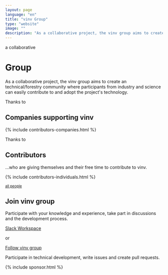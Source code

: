 ```yaml
---
layout: page
language: "en"
title: "vinv Group"
type: "website"
image: ""
description: "As a collaborative project, the vinv group aims to create an technical/forestry community where participants from industry and science can easily contribute to and adopt the project's technology."
---
```


<div class="container">

  <p class="h4">
    <span class="subtitle point-before">a collaborative</span>
  </p>
  <h1>Group</h1>

  As a collaborative project, the vinv group aims to create an technical/forestry community where participants from industry and science can easily contribute to and adopt the project's technology.

</div>

<!-- The focus is on the creation, evolution and promotion of a vendor-neutral forest inventory description format `.vinv` and offering support in the development of `.vinv` supportive technology.

As contributors, maintainers, and participants in this project, we want to foster an open and welcoming environment.

**Are you interested in content or technical collaboration?** -->

<section class="container vinv-content">
  <p class="h5">
    <span class="subtitle point-before hp">Thanks to</span>
  </p>
  <h2 class="m-0">Companies supporting vinv</h2>
  {% include contributors-companies.html %}
</section>


<section id="contributors">
  <div class="container">
    <p class="h5">
      <span class="subtitle point-before hp">Thanks to</span>
    </p>
    <h2 class="m-0">Contributors</h2>
    <p>...who are giving themselves and their free time to contribute to <span class="heighlight">vinv</span>.</p>
    {% include contributors-individuals.html %}
    <p>
      <a href="https://github.com/orgs/vinv-group/people"  rel="noreferrer" target="_blank"><small>all people <i class="bi bi-box-arrow-in-up-right"></i></small></a>
    </p>
  </div>
</section>



<section class="container vinv-content">
  <h2>Join vinv group</h2>
  Participate with your knowledge and experience, take part in discussions and the development process.
  <p class="text-center">
    <a class="btn btn-outline-dark" href="https://join.slack.com/t/vinv-space/shared_invite/zt-somm549g-OuITyP9Yuk3o2cadnUPxhA" rel="noreferrer" target="_blank"><i class="bi-slack" role="img" aria-label="Slack"></i>  Slack Workspace</a>
  </p>
  <p class="text-center">
    or
  </p>
  <p class="text-center">
    <a class="btn btn-outline-dark" href="https://github.com/vinv-group" rel="noreferrer" target="_blank"><i class="bi-github" role="img" aria-label="GitHub"></i> Follow vinv group</a>
  </p>
  <p class="text-center">
  Participate in technical development, write issues and create pull requests.
  </p>
  
</section>

{% include sponsor.html %}
